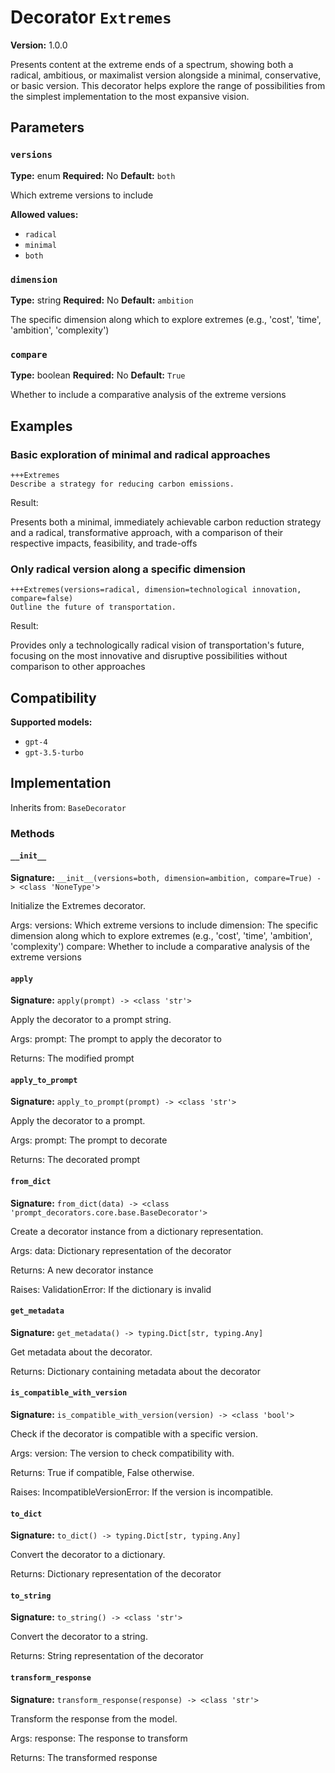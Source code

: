 # Decorator `Extremes`

**Version:** 1.0.0

Presents content at the extreme ends of a spectrum, showing both a radical, ambitious, or maximalist version alongside a minimal, conservative, or basic version. This decorator helps explore the range of possibilities from the simplest implementation to the most expansive vision.

## Parameters

### `versions`

**Type:** enum
**Required:** No
**Default:** `both`

Which extreme versions to include

**Allowed values:**

- `radical`
- `minimal`
- `both`

### `dimension`

**Type:** string
**Required:** No
**Default:** `ambition`

The specific dimension along which to explore extremes (e.g., 'cost', 'time', 'ambition', 'complexity')

### `compare`

**Type:** boolean
**Required:** No
**Default:** `True`

Whether to include a comparative analysis of the extreme versions

## Examples

### Basic exploration of minimal and radical approaches

```
+++Extremes
Describe a strategy for reducing carbon emissions.
```

Result:

Presents both a minimal, immediately achievable carbon reduction strategy and a radical, transformative approach, with a comparison of their respective impacts, feasibility, and trade-offs

### Only radical version along a specific dimension

```
+++Extremes(versions=radical, dimension=technological innovation, compare=false)
Outline the future of transportation.
```

Result:

Provides only a technologically radical vision of transportation's future, focusing on the most innovative and disruptive possibilities without comparison to other approaches

## Compatibility

**Supported models:**

- `gpt-4`
- `gpt-3.5-turbo`

## Implementation

Inherits from: `BaseDecorator`

### Methods

#### `__init__`

**Signature:** `__init__(versions=both, dimension=ambition, compare=True) -> <class 'NoneType'>`

Initialize the Extremes decorator.

Args:
    versions: Which extreme versions to include
    dimension: The specific dimension along which to explore extremes (e.g., 'cost', 'time', 'ambition', 'complexity')
    compare: Whether to include a comparative analysis of the extreme versions

#### `apply`

**Signature:** `apply(prompt) -> <class 'str'>`

Apply the decorator to a prompt string.

Args:
    prompt: The prompt to apply the decorator to


Returns:
    The modified prompt

#### `apply_to_prompt`

**Signature:** `apply_to_prompt(prompt) -> <class 'str'>`

Apply the decorator to a prompt.

Args:
    prompt: The prompt to decorate

Returns:
    The decorated prompt

#### `from_dict`

**Signature:** `from_dict(data) -> <class 'prompt_decorators.core.base.BaseDecorator'>`

Create a decorator instance from a dictionary representation.

Args:
    data: Dictionary representation of the decorator

Returns:
    A new decorator instance

Raises:
    ValidationError: If the dictionary is invalid

#### `get_metadata`

**Signature:** `get_metadata() -> typing.Dict[str, typing.Any]`

Get metadata about the decorator.

Returns:
    Dictionary containing metadata about the decorator

#### `is_compatible_with_version`

**Signature:** `is_compatible_with_version(version) -> <class 'bool'>`

Check if the decorator is compatible with a specific version.

Args:
    version: The version to check compatibility with.


Returns:
    True if compatible, False otherwise.


Raises:
    IncompatibleVersionError: If the version is incompatible.

#### `to_dict`

**Signature:** `to_dict() -> typing.Dict[str, typing.Any]`

Convert the decorator to a dictionary.

Returns:
    Dictionary representation of the decorator

#### `to_string`

**Signature:** `to_string() -> <class 'str'>`

Convert the decorator to a string.

Returns:
    String representation of the decorator

#### `transform_response`

**Signature:** `transform_response(response) -> <class 'str'>`

Transform the response from the model.

Args:
    response: The response to transform

Returns:
    The transformed response
